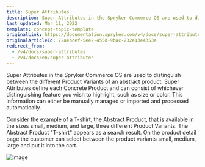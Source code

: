```yaml
---
title: Super Attributes
description: Super Attributes in the Spryker Commerce OS are used to distinguish between the different Product Variants of an abstract product.
last_updated: Mar 11, 2022
template: concept-topic-template
originalLink: https://documentation.spryker.com/v4/docs/super-attributes
originalArticleId: 72aebcef-5ee2-455d-9bac-232e13e4353a
redirect_from:
  - /v4/docs/super-attributes
  - /v4/docs/en/super-attributes
---
```


Super Attributes in the Spryker Commerce OS are used to distinguish between the different Product Variants of an abstract product. Super Attributes define each Concrete Product and can consist of whichever distinguishing feature you wish to highlight, such as size or color. This information can either be manually managed or imported and processed automatically.

Consider the example of a T-shirt, the Abstract Product, that is available in the sizes small, medium, and large, three different Product Variants. The Abstract Product "T-shirt" appears as a search result. On the product detail page the customer can select between the product variants small, medium, large and put it into the cart.

![image](https://spryker.s3.eu-central-1.amazonaws.com/docs/Features/Product+Management/Product+Abstraction/product-abstraction.png)
